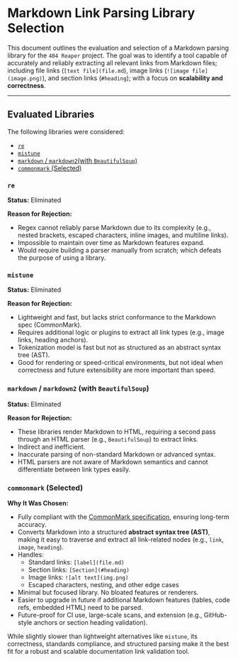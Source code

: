 # Markdown Link Parsing Library Selection

This document outlines the evaluation and selection of a Markdown parsing library for the `404 Reaper` project. The goal was to identify a tool capable of accurately and reliably extracting all relevant links from Markdown files; including file links (`[text file](file.md`), image links (`![image file](image.png)`), and section links (`#heading`); with a focus on **scalability and correctness**.

---

## Evaluated Libraries

The following libraries were considered:

+ [`re`](#re)
+ [`mistune`](#mistune)
+ [`markdown` / `markdown2`(with `BeautifulSoup`)](#markdown--markdown2-with-beautifulsoup)
+ [`commonmark` (Selected)](#commonmark-selected)

### `re`

**Status:** Eliminated

**Reason for Rejection:**

+ Regex cannot reliably parse Markdown due to its complexity (e.g., nested brackets, escaped characters, inline images, and multiline links).
+ Impossible to maintain over time as Markdown features expand.
+ Would require building a parser manually from scratch; which defeats the purpose of using a library.

### `mistune`

**Status:** Eliminated

**Reason for Rejection:**

+ Lightweight and fast, but lacks strict conformance to the Markdown spec (CommonMark).
+ Requires additional logic or plugins to extract all link types (e.g., image links, heading anchors).
+ Tokenization model is fast but not as structured as an abstract syntax tree (AST).
+ Good for rendering or speed-critical environments, but not ideal when correctness and future extensibility are more important than speed.

### `markdown` / `markdown2` (with `BeautifulSoup`)

**Status:** Eliminated

**Reason for Rejection:**

+ These libraries render Markdown to HTML, requiring a second pass through an HTML parser (e.g., `BeautifulSoup`) to extract links.
+ Indirect and inefficient.
+ Inaccurate parsing of non-standard Markdown or advanced syntax.
+ HTML parsers are not aware of Markdown semantics and cannot differentiate between link types easily.

### `commonmark` (Selected)

**Why It Was Chosen:**

+ Fully compliant with the [CommonMark specification](https://commonmark.org/), ensuring long-term accuracy.
+ Converts Markdown into a structured **abstract syntax tree (AST)**, making it easy to traverse and extract all link-related nodes (e.g., `link`, `image`, `heading`).
+ Handles:
    + Standard links: `[label](file.md)`
    + Section links: `[Section](#heading)`
    + Image links: `![alt text](img.png)`
    + Escaped characters, nesting, and other edge cases
+ Minimal but focused library. No bloated features or renderers.
+ Easier to upgrade in future if additional Markdown features (tables, code refs, embedded HTML) need to be parsed.
+ Future-proof for CI use, large-scale scans, and extension (e.g., GitHub-style anchors or section heading validation).

While slightly slower than lightweight alternatives like `mistune`, its correctness, standards compliance, and structured parsing make it the best fit for a robust and scalable documentation link validation tool.
